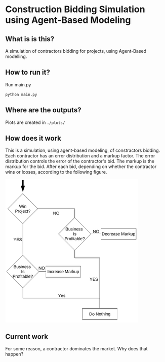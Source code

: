 # Construction Bidding Simulation using Agent-Based Modeling

## What is is this?
A simulation of contractors bidding
for projects, using Agent-Based modelling.

## How to run it?
Run main.py
```
python main.py
```

## Where are the outputs?
Plots are created in `./plots/`

## How does it work
This is a simulation, using agent-based modeling, of constractors bidding. Each contractor has an error distribution and a markup factor. The error distribution controls the error of the contractor's bid. The markup is the markup for the bid. After each bid, depending on whether the contractor wins or looses, according to the following figure.

<img style="max-width:30em;" src="Notes/markup_adjustment_logic.png"/>

## Current work

For some reason, a contractor dominates the market. Why does that happen?

